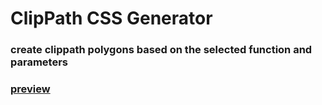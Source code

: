 # ClipPath CSS Generator


### create clippath polygons based on the selected function and parameters


### [preview](https://clippath.netlify.app/)
